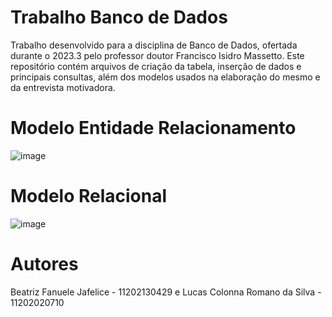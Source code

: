 # Trabalho Banco de Dados

Trabalho desenvolvido para a disciplina de Banco de Dados, ofertada durante o 2023.3 pelo professor doutor Francisco Isidro Massetto. 
  Este repositório contém arquivos de criação da tabela, inserção de dados e principais consultas, além dos modelos usados na elaboração do mesmo e da entrevista motivadora. 

# Modelo Entidade Relacionamento
![image](https://github.com/lucascolonna/TrabalhoBd/assets/133928116/15be5520-95cb-4780-994b-20e1aa9042c9)


# Modelo Relacional
![image](https://github.com/lucascolonna/TrabalhoBd/assets/133928116/b9c2c013-1dfa-4c66-9794-986de4100b0d)


# Autores
Beatriz Fanuele Jafelice - 11202130429 e Lucas Colonna Romano da Silva - 11202020710

